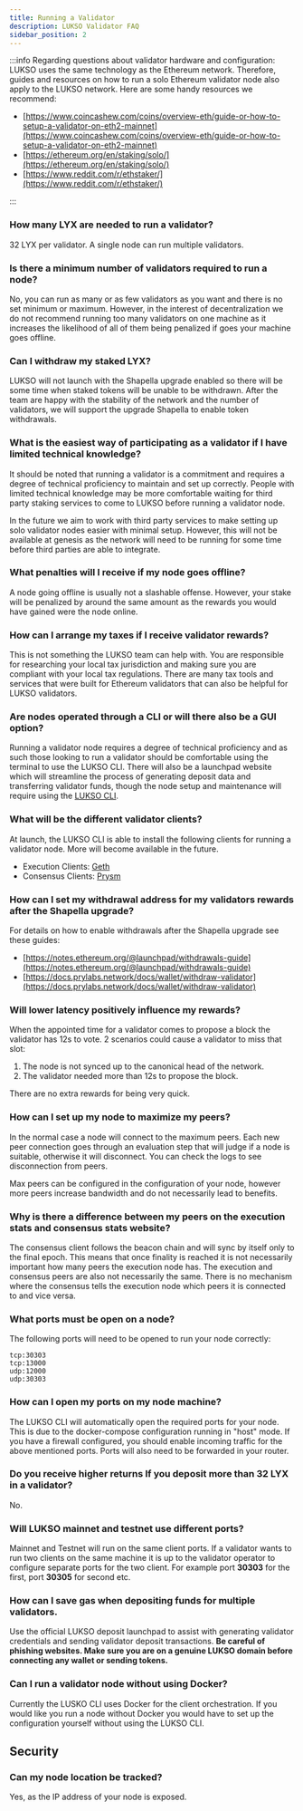 ```yaml
---
title: Running a Validator
description: LUKSO Validator FAQ
sidebar_position: 2
---
```


:::info
Regarding questions about validator hardware and configuration: LUKSO uses the same technology as the Ethereum network. Therefore, guides and resources on how to run a solo Ethereum validator node also apply to the LUKSO network. Here are some handy resources we recommend:

- [https://www.coincashew.com/coins/overview-eth/guide-or-how-to-setup-a-validator-on-eth2-mainnet](https://www.coincashew.com/coins/overview-eth/guide-or-how-to-setup-a-validator-on-eth2-mainnet)
- [https://ethereum.org/en/staking/solo/](https://ethereum.org/en/staking/solo/)
- [https://www.reddit.com/r/ethstaker/](https://www.reddit.com/r/ethstaker/)

:::

### How many LYX are needed to run a validator?

32 LYX per validator. A single node can run multiple validators.

### Is there a minimum number of validators required to run a node?

No, you can run as many or as few validators as you want and there is no set minimum or maximum. However, in the interest of decentralization we do not recommend running too many validators on one machine as it increases the likelihood of all of them being penalized if goes your machine goes offline.

### Can I withdraw my staked LYX?

LUKSO will not launch with the Shapella upgrade enabled so there will be some time when staked tokens will be unable to be withdrawn. After the team are happy with the stability of the network and the number of validators, we will support the upgrade Shapella to enable token withdrawals.

### What is the easiest way of participating as a validator if I have limited technical knowledge?

It should be noted that running a validator is a commitment and requires a degree of technical proficiency to maintain and set up correctly. People with limited technical knowledge may be more comfortable waiting for third party staking services to come to LUKSO before running a validator node.

In the future we aim to work with third party services to make setting up solo validator nodes easier with minimal setup. However, this will not be available at genesis as the network will need to be running for some time before third parties are able to integrate.

### What penalties will I receive if my node goes offline?

A node going offline is usually not a slashable offense. However, your stake will be penalized by around the same amount as the rewards you would have gained were the node online.

### How can I arrange my taxes if I receive validator rewards?

This is not something the LUKSO team can help with. You are responsible for researching your local tax jurisdiction and making sure you are compliant with your local tax regulations. There are many tax tools and services that were built for Ethereum validators that can also be helpful for LUKSO validators.

### Are nodes operated through a CLI or will there also be a GUI option?

Running a validator node requires a degree of technical proficiency and as such those looking to run a validator should be comfortable using the terminal to use the LUKSO CLI. There will also be a launchpad website which will streamline the process of generating deposit data and transferring validator funds, though the node setup and maintenance will require using the [LUKSO CLI](https://github.com/lukso-network/tools-lukso-cli).

### What will be the different validator clients?

At launch, the LUKSO CLI is able to install the following clients for running a validator node. More will become available in the future.

- Execution Clients: [Geth](https://geth.ethereum.org/)
- Consensus Clients: [Prysm](https://github.com/prysmaticlabs/prysm)

### How can I set my withdrawal address for my validators rewards after the Shapella upgrade?

For details on how to enable withdrawals after the Shapella upgrade see these guides:

- [https://notes.ethereum.org/@launchpad/withdrawals-guide](https://notes.ethereum.org/@launchpad/withdrawals-guide)
- [https://docs.prylabs.network/docs/wallet/withdraw-validator](https://docs.prylabs.network/docs/wallet/withdraw-validator)

### Will lower latency positively influence my rewards?

When the appointed time for a validator comes to propose a block the validator has 12s to vote. 2 scenarios could cause a validator to miss that slot:

1. The node is not synced up to the canonical head of the network.
2. The validator needed more than 12s to propose the block.

There are no extra rewards for being very quick.

### How can I set up my node to maximize my peers?

In the normal case a node will connect to the maximum peers. Each new peer connection goes through an evaluation step that will judge if a node is suitable, otherwise it will disconnect. You can check the logs to see disconnection from peers.

Max peers can be configured in the configuration of your node, however more peers increase bandwidth and do not necessarily lead to benefits.

### Why is there a difference between my peers on the execution stats and consensus stats website?

The consensus client follows the beacon chain and will sync by itself only to the final epoch. This means that once finality is reached it is not necessarily important how many peers the execution node has. The execution and consensus peers are also not necessarily the same. There is no mechanism where the consensus tells the execution node which peers it is connected to and vice versa.

### What ports must be open on a node?

The following ports will need to be opened to run your node correctly:

```
tcp:30303
tcp:13000
udp:12000
udp:30303
```

### How can I open my ports on my node machine?

The LUKSO CLI will automatically open the required ports for your node. This is due to the docker-compose configuration running in "host" mode. If you have a firewall configured, you should enable incoming traffic for the above mentioned ports. Ports will also need to be forwarded in your router.

### Do you receive higher returns If you deposit more than 32 LYX in a validator?

No.

### Will LUKSO mainnet and testnet use different ports?

Mainnet and Testnet will run on the same client ports. If a validator wants to run two clients on the same machine it is up to the validator operator to configure separate ports for the two client. For example port **30303** for the first, port **30305** for second etc.

### How can I save gas when depositing funds for multiple validators.

Use the official LUKSO deposit launchpad to assist with generating validator credentials and sending validator deposit transactions. **Be careful of phishing websites. Make sure you are on a genuine LUKSO domain before connecting any wallet or sending tokens.**

### Can I run a validator node without using Docker?

Currently the LUSKO CLI uses Docker for the client orchestration. If you would like you run a node without Docker you would have to set up the configuration yourself without using the LUKSO CLI.

## Security

### Can my node location be tracked?

Yes, as the IP address of your node is exposed.

